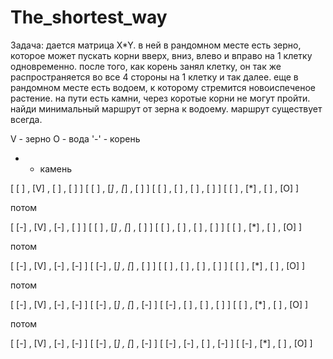 # The_shortest_way

Задача:
дается матрица X*Y. в ней в рандомном месте есть зерно, которое может пускать корни вверх, вниз, влево и вправо на 1 клетку одновременно. после того, как корень занял клетку, он так же распространяется во все 4 стороны на 1 клетку и так далее. еще в рандомном месте есть водоем, к которому стремится новоиспеченое растение. на пути есть камни, через коротые корни не могут пройти. найди минимальный маршрут от зерна к водоему. маршрут существует всегда.

V - зерно
O - вода
'-' - корень
* - камень
  
[ [ ] , [V] , [ ] , [ ] ]
[ [ ] , [*] , [*] , [ ] ]
[ [ ] , [ ] , [ ] , [ ] ]
[ [ ] , [*] , [ ] , [O] ]

потом 

[ [-] , [V] , [-] , [ ] ]
[ [ ] , [*] , [*] , [ ] ]
[ [ ] , [ ] , [ ] , [ ] ]
[ [ ] , [*] , [ ] , [O] ]

потом 

[ [-] , [V] , [-] , [-] ]
[ [-] , [*] , [*] , [ ] ]
[ [ ] , [ ] , [ ] , [ ] ]
[ [ ] , [*] , [ ] , [O] ]

потом 

[ [-] , [V] , [-] , [-] ]
[ [-] , [*] , [*] , [-] ]
[ [-] , [ ] , [ ] , [ ] ]
[ [ ] , [*] , [ ] , [O] ]

потом 

[ [-] , [V] , [-] , [-] ]
[ [-] , [*] , [*] , [-] ]
[ [-] , [-] , [ ] , [-] ]
[ [-] , [*] , [ ] , [O] ]

